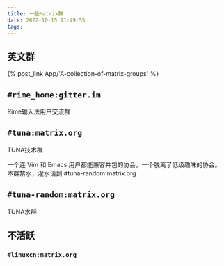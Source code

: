 ```yaml
---
title: 一些Matrix群
date: 2022-10-15 11:49:55
tags:
---
```


## 英文群

{% post_link App/'A-collection-of-matrix-groups' %}

## `#rime_home:gitter.im`

Rime输入法用户交流群

## `#tuna:matrix.org`

TUNA技术群

一个连 Vim 和 Emacs 用户都能兼容并包的协会，一个脱离了低级趣味的协会。本群禁水，灌水请到 #tuna-random:matrix.org

## `#tuna-random:matrix.org`

TUNA水群

## 不活跃

### `#linuxcn:matrix.org`
